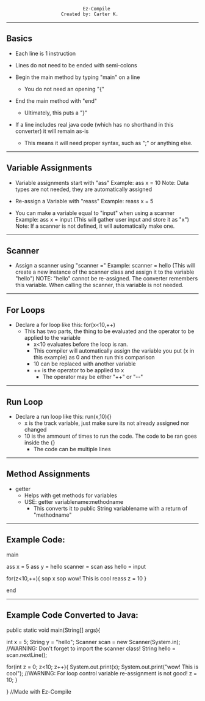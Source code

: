                                 Ez-Compile
                        Created by: Carter K.


-------------------------
Basics
-------------------------
- Each line is 1 instruction

- Lines do not need to be ended with semi-colons

- Begin the main method by typing "main" on a line
    - You do not need an opening "{"

- End the main method with "end"
    - Ultimately, this puts a "}"

- If a line includes real java code (which has no shorthand in this converter) it will remain as-is
    - This means it will need proper syntax, such as ";" or anything else.

-------------------------
Variable Assignments
-------------------------

- Variable assignments start with "ass"
    Example: ass x = 10
    Note: Data types are not needed, they are automatically assigned

- Re-assign a Variable with "reass"
    Example: reass x = 5

- You can make a variable equal to "input" when using a scanner
    Example: ass x = input
    (This will gather user input and store it as "x")
    Note: If a scanner is not defined, it will automatically make one.

-------------------------
Scanner
-------------------------

- Assign a scanner using "scanner ="
    Example: scanner = hello
    (This will create a new instance of the scanner class and assign it to the variable "hello")
    NOTE: "hello" cannot be re-assigned. The converter remembers this variable. When calling the scanner, this variable is not needed.

-------------------------
For Loops
-------------------------

- Declare a for loop like this: for(x<10,++)
    - This has two parts, the thing to be evaluated and the operator to be applied to the variable
        - x<10 evaluates before the loop is ran.
        - This compiler will automatically assign the variable you put (x in this example) as 0 and then run this comparison
        - 10 can be replaced with another variable
        - ++ is the operator to be applied to x
            - The operator may be either "++" or "--"

-------------------------
Run Loop
-------------------------

- Declare a run loop like this: run(x,10){}
    - x is the track variable, just make sure its not already assigned nor changed
    - 10 is the ammount of times to run the code. The code to be ran goes inside the {}
        - The code can be multiple lines

-------------------------
Method Assignments
-------------------------

- getter
    - Helps with get methods for variables
    - USE: getter variablename:methodname
        - This converts it to public String variablename with a return of "methodname"

-------------------------
Example Code:
-------------------------
main

ass x = 5
ass y = hello
scanner = scan
ass hello = input


for(z<10,++){
    sop x
    sop wow! This is cool
    reass z = 10
}

end


----------------------------------
Example Code Converted to Java:
----------------------------------
public static void main(String[] args){

int x = 5;
String y = "hello";
Scanner scan = new Scanner(System.in);
//WARNING: Don't forget to import the scanner class!
String hello = scan.nextLine();


for(int z = 0; z<10; z++){
   System.out.print(x);
   System.out.print("wow! This is cool");
    //WARNING: For loop control variable re-assignment is not good!
    z = 10;
}

}
//Made with Ez-Compile
